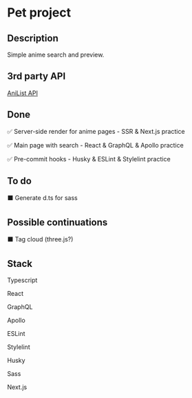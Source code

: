 # Pet project

## Description

Simple anime search and preview.

## 3rd party API

[AniList API](https://anilist.gitbook.io/anilist-apiv2-docs/overview/overview)

## Done

✅ Server-side render for anime pages - SSR & Next.js practice

✅ Main page with search - React & GraphQL & Apollo practice

✅ Pre-commit hooks - Husky & ESLint & Stylelint practice

## To do

⬛ Generate d.ts for sass

## Possible continuations

⬛ Tag cloud (three.js?)

## Stack

Typescript

React

GraphQL

Apollo

ESLint

Stylelint

Husky

Sass

Next.js
